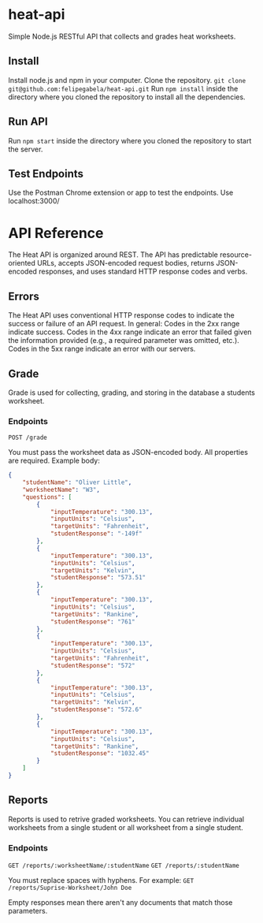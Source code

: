 # heat-api

Simple Node.js RESTful API that collects and grades heat worksheets.  

## Install
Install node.js and npm in your computer.
Clone the repository. `git clone git@github.com:felipegabela/heat-api.git` 
Run `npm install` inside the directory where you cloned the repository to install all the dependencies.

## Run API 
Run `npm start` inside the directory where you cloned the repository to start the server.

## Test Endpoints

Use the Postman Chrome extension or app to test the endpoints. Use localhost:3000/

# API Reference

The Heat API is organized around REST. The API has predictable resource-oriented URLs, accepts JSON-encoded request bodies, returns JSON-encoded responses, and uses standard HTTP response codes and verbs. 

## Errors

The Heat API uses conventional HTTP response codes to indicate the success or failure of an API request. In general: Codes in the 2xx range indicate success. Codes in the 4xx range indicate an error that failed given the information provided (e.g., a required parameter was omitted, etc.). Codes in the 5xx range indicate an error with our servers.

## Grade

Grade is used for collecting, grading, and storing in the database a students worksheet.

### Endpoints 
`POST /grade`

You must pass the worksheet data as JSON-encoded body. All properties are required.
Example body:
```json
{
    "studentName": "Oliver Little",
    "worksheetName": "W3",
    "questions": [
        {
            "inputTemperature": "300.13",
            "inputUnits": "Celsius",
            "targetUnits": "Fahrenheit",
            "studentResponse": "-149f"
        },
        {
            "inputTemperature": "300.13",
            "inputUnits": "Celsius",
            "targetUnits": "Kelvin",
            "studentResponse": "573.51"
        },
        {
            "inputTemperature": "300.13",
            "inputUnits": "Celsius",
            "targetUnits": "Rankine",
            "studentResponse": "761"
        },
        {
            "inputTemperature": "300.13",
            "inputUnits": "Celsius",
            "targetUnits": "Fahrenheit",
            "studentResponse": "572"
        },
        {
            "inputTemperature": "300.13",
            "inputUnits": "Celsius",
            "targetUnits": "Kelvin",
            "studentResponse": "572.6"
        },
        {
            "inputTemperature": "300.13",
            "inputUnits": "Celsius",
            "targetUnits": "Rankine",
            "studentResponse": "1032.45"
        }
    ]
}
```

## Reports

Reports is used to retrive graded worksheets. You can retrieve individual worksheets from a single student or all worksheet from a single student. 

### Endpoints 
`GET /reports/:worksheetName/:studentName` 
`GET /reports/:studentName`

You must replace spaces with hyphens. For example:
`GET /reports/Suprise-Worksheet/John Doe`

Empty responses mean there aren't any documents that match those parameters. 
